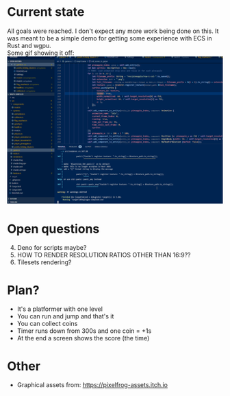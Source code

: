 # Current state
All goals were reached. I don't expect any more work being done on this. It was meant to be a simple demo for getting some experience with ECS in Rust and wgpu.  
Some gif showing it off:    
![Alt text](/readme_img/gameplay.gif?raw=true "Gameplay") 
  
# Open questions
4. Deno for scripts maybe?
6. HOW TO RENDER RESOLUTION RATIOS OTHER THAN 16:9??
7. Tilesets rendering?
  
# Plan?
- It's a platformer with one level
- You can run and jump and that's it
- You can collect coins
- Timer runs down from 300s and one coin = +1s
- At the end a screen shows the score (the time)
  
# Other
- Graphical assets from: https://pixelfrog-assets.itch.io  